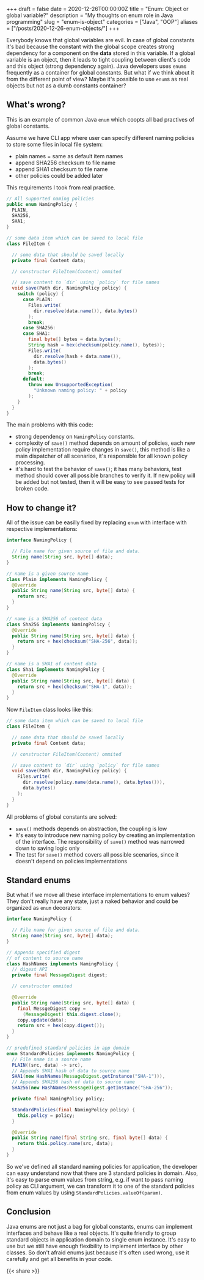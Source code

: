 +++ 
draft = false
date = 2020-12-26T00:00:00Z
title = "Enum: Object or global variable?"
description = "My thoughts on enum role in Java programming"
slug = "enum-is-object" 
categories = ["Java", "OOP"]
aliases = ["/posts/2020-12-26-enum-objects/"]
+++

Everybody knows that global variables are evil. In case of global constants it's bad
because the constant with the global scope creates strong dependency for a component
on the **data** stored in this variable. If a global variable is an object, then it leads
to tight coupling between client's code and this object (strong dependency again).
Java developers uses `enum`s frequently as a container for global constants.
But what if we think about it from the different point of view? Maybe it's possible to
use `enum`s as real objects but not as a dumb constants container?

## What's wrong?

This is an example of common Java `enum` which coopts all bad
practives of global constants.

Assume we have CLI app where user can specify different naming policies
to store some files in local file system:
 - plain names = same as default item names
 - append SHA256 checksum to file name
 - append SHA1 checksum to file name
 - other policies could be added later

This requirements I took from real practice.

```java
// All supported naming policies
public enum NamingPolicy {
  PLAIN,
  SHA256,
  SHA1;
}

// some data item which can be saved to local file
class FileItem {

  // some data that should be saved locally
  private final Content data;

  // constructor FileItem(Content) ommited

  // save content to `dir` using `policy` for file names
  void save(Path dir, NamingPolicy policy) {
    switch (policy) {
      case PLAIN:
        Files.write(
          dir.resolve(data.name()), data.bytes()
        );
        break;
      case SHA256:
      case SHA1:
        final byte[] bytes = data.bytes();
        String hash = hex(checksum(policy.name(), bytes));
        Files.write(
          dir.resolve(hash + data.name()),
          data.bytes()
        );
        break;
      default:
        throw new UnsupportedException(
          "Unknown naming policy: " + policy
        );
    }
  }
}
```

The main problems with this code:
 - strong dependency on `NamingPolicy` constants.
 - complexity of `save()` method depends on amount of
 policies, each new policy implementation require changes
 in `save()`, this method is like a main dispatcher of
 all scenarios, it's responsible for all known policy processing.
 - it's hard to test the behavior of `save()`;
 it has many behaviors, test method should cover all possible
 branches to verify it. If new policy will be added but not tested,
 then it will be easy to see passed tests for broken code.

## How to change it?

All of the issue can be easilly fixed by replacing `enum` with
interface with respective implementations:
```java
interface NamingPolicy {

  // File name for given source of file and data.
  String name(String src, byte[] data);
}

// name is a given source name
class Plain implements NamingPolicy {
  @Override
  public String name(String src, byte[] data) {
    return src;
  }
}

// name is a SHA256 of content data
class Sha256 implements NamingPolicy {
  @Override
  public String name(String src, byte[] data) {
    return src + hex(checksum("SHA-256", data));
  }
}

// name is a SHA1 of content data
class Sha1 implements NamingPolicy {
  @Override
  public String name(String src, byte[] data) {
    return src + hex(checksum("SHA-1", data));
  }
}

```
Now `FileItem` class looks like this:
```java
// some data item which can be saved to local file
class FileItem {

  // some data that should be saved locally
  private final Content data;

  // constructor FileItem(Content) ommited

  // save content to `dir` using `policy` for file names
  void save(Path dir, NamingPolicy policy) {
    Files.write(
      dir.resolve(policy.name(data.name(), data.bytes())),
      data.bytes()
    );
  }
}
```

All problems of global constants are solved:
 - `save()` methods depends on abstraction,
 the coupling is low
 - It's easy to introduce new naming policy
 by creating an implementation of the interface.
 The responsibility of `save()` method was narrowed down
 to saving logic only
 - The test for `save()` method covers all possible
 scenarios, since it doesn't depend on policies implementations

## Standard enums

But what if we move all these interface implementations to enum values?
They don't really have any state, just a naked behavior and could be
organized as `enum` decorators:

```java
interface NamingPolicy {

  // File name for given source of file and data.
  String name(String src, byte[] data);
}

// Appends specified digest
// of content to source name
class HashNames implements NamingPolicy {
  // digest API
  private final MessageDigest digest;

  // constructor ommited

  @Override
  public String name(String src, byte[] data) {
    final MessgeDigest copy =
      (MessageDigest) this.digest.clone();
    copy.update(data);
    return src + hex(copy.digest());
  }
}

// predefined standard policies in app domain
enum StandardPolicies implements NamingPolicy {
  // File name is a source name
  PLAIN((src, data) -> src),
  // Appends SHA1 hash of data to source name
  SHA1(new HashNames(MessageDigest.getInstance("SHA-1"))),
  // Appends SHA256 hash of data to source name
  SHA256(new HashNames(MessageDigest.getInstance("SHA-256"));

  private final NamingPolicy policy;

  StandardPolicies(final NamingPolicy policy) {
    this.policy = policy;
  }

  @Override
  public String name(final String src, final byte[] data) {
    return this.policy.name(src, data);
  }
}
```

So we've defined all standard naming policies for application,
the developer can easy understand now that there are 3 standard
policies in domain. Also, it's easy to parse enum values
from string, e.g. if want to pass naming policy as CLI argument,
we can transform it to one of the standard policies from enum values
by using `StandardPolicies.valueOf(param)`.

## Conclusion

Java enums are not just a bag for global constants, enums can implement interfaces
and behave like a real objects. It's quite friendly to group standard objects in
application domain to single enum instance. It's easy to use but we still have
enough flexibility to implement interface by other classes. So don't afraid enums
just because it's often used wrong, use it carefully and get all benefits in your code.

{{< share >}}
